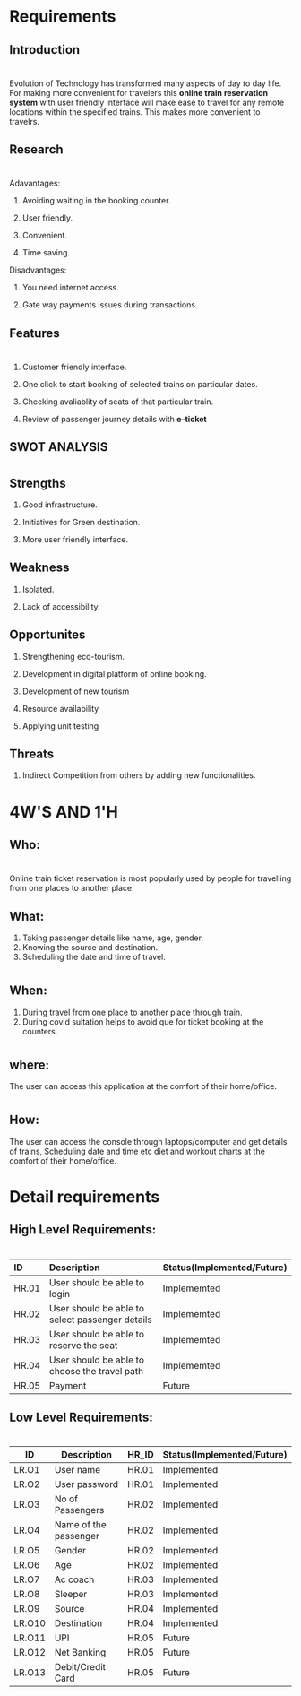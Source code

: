 # Requirements
## Introduction
# 
Evolution of Technology has transformed many aspects of day to day life. For making more convenient for travelers this **online train reservation system** with user friendly interface will make ease to travel for any remote locations within the specified trains. This makes more convenient to travelrs.

## Research
#
Adavantages:

1) Avoiding waiting in the booking counter.

2) User friendly.

3) Convenient.

4) Time saving.

Disadvantages:

1) You need internet access.

2) Gate way payments issues during transactions.


## Features 
#
1) Customer friendly interface.

2) One click to start booking of selected trains on particular dates.

3) Checking avaliablity of seats of that particular train.

4)  Review of passenger journey details with **e-ticket** 

## SWOT ANALYSIS
#
## Strengths 
1) Good infrastructure.

2) Initiatives for Green destination.

3) More user friendly interface.

## Weakness
1) Isolated.

2) Lack of accessibility.

## Opportunites
1) Strengthening eco-tourism.

2) Development in digital platform of online booking.

3) Development of new tourism

4) Resource availability

5) Applying unit testing

## Threats
1) Indirect Competition from others by adding new functionalities.



# 4W'S AND 1'H
## Who:
# 
Online train ticket reservation is most popularly used by people for travelling from one places to another place.

## What:

1) Taking passenger details like name, age, gender.
2) Knowing the source and destination.
3) Scheduling the date and time of travel.
#
## When:

1) During travel from one place to another place through train.
2) During covid suitation helps to avoid que for ticket booking at the counters.
#
## where:

The user can access this application at the comfort of their home/office.
#
## How:

The user can access the console through laptops/computer and get details of trains, Scheduling date and time etc diet and workout charts at the comfort of their home/office.
#
# Detail requirements
## High Level Requirements:
#
| ID | Description| Status(Implemented/Future)|
|:---|:---|:---|
|HR.01| User should be able to login  | Implememted|
|HR.02| User should be able to select passenger details  | Implememted|
|HR.03| User should be able to reserve the seat  | Implememted|
|HR.04| User should be able to choose the travel path  | Implememted|
|HR.05 | Payment| Future|
## Low Level Requirements:
#
|ID | Description|HR_ID| Status(Implemented/Future)|
|---|---|---|---|
|LR.O1 | User name|HR.01| Implemented|
|LR.O2 | User password |HR.01| Implemented|
|LR.O3 | No of Passengers|HR.02| Implemented|
|LR.O4 | Name of the passenger |HR.02| Implemented|
|LR.O5 | Gender|HR.02| Implemented|
|LR.O6 | Age|HR.02| Implemented|
|LR.O7 | Ac coach|HR.03| Implemented|
|LR.O8 | Sleeper|HR.03| Implemented|
|LR.O9 | Source|HR.04| Implemented|
|LR.O10 | Destination|HR.04| Implemented|
|LR.O11 | UPI|HR.05| Future|
|LR.O12 | Net Banking |HR.05| Future|
|LR.O13 | Debit/Credit Card|HR.05 |Future|